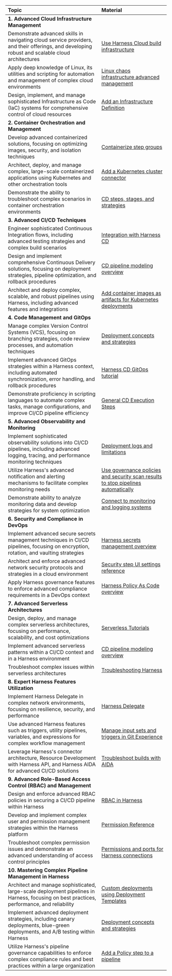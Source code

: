 | Topic | Material                                                                                                                                                              
| :------------------------------ | :------------------------------ |
|**1. Advanced Cloud Infrastructure Management**  | |
| Demonstrate advanced skills in navigating cloud service providers, and their offerings, and developing robust and scalable cloud architectures | [Use Harness Cloud build infrastructure](https://developer.harness.io/docs/continuous-integration/use-ci/set-up-build-infrastructure/use-harness-cloud-build-infrastructure/)|
| Apply deep knowledge of Linux, its utilities and scripting for automation and management of complex cloud environments | [Linux chaos infrastructure advanced management](https://developer.harness.io/docs/chaos-engineering/configure-chaos-experiments/chaos-infrastructure/linux-chaos-infrastructure-advanced-management/) |
| Design, implement, and manage sophisticated Infrastructure as Code (IaC) systems for comprehensive control of cloud resources | [Add an Infrastructure Definition](https://developer.harness.io/docs/first-gen/continuous-delivery/model-cd-pipeline/environments/infrastructure-definitions/)|
| **2. Container Orchestration and Management**||
| Develop advanced containerized solutions, focusing on optimizing images, security, and isolation techniques | [Containerize step groups](https://developer.harness.io/docs/continuous-delivery/x-platform-cd-features/cd-steps/containerized-steps/containerized-step-groups/) |
| Architect, deploy, and manage complex, large-scale containerized applications using Kubernetes and other orchestration tools | [Add a Kubernetes cluster connector](https://developer.harness.io/docs/platform/connectors/cloud-providers/add-a-kubernetes-cluster-connector/) |
| Demonstrate the ability to troubleshoot complex scenarios in container orchestration environments | [CD steps, stages, and strategies](https://developer.harness.io/docs/continuous-delivery/x-platform-cd-features/executions/stages-steps-strategies/) |
| **3. Advanced CI/CD Techniques** ||
| Engineer sophisticated Continuous Integration flows, including advanced testing strategies and complex build scenarios | [Integration with Harness CD](https://developer.harness.io/tutorials/chaos-experiments/integration-with-harness-cd/) |
| Design and implement comprehensive Continuous Delivery solutions, focusing on deployment strategies, pipeline optimization, and rollback procedures | [CD pipeline modeling overview](https://developer.harness.io/docs/continuous-delivery/get-started/cd-pipeline-modeling-overview/) |
| Architect and deploy complex, scalable, and robust pipelines using Harness, including advanced features and integrations | [Add container images as artifacts for Kubernetes deployments](https://developer.harness.io/docs/continuous-delivery/deploy-srv-diff-platforms/kubernetes/cd-kubernetes-category/add-artifacts-for-kubernetes-deployments/) |
| **4. Code Management and GitOps** ||
| Manage complex Version Control Systems (VCS), focusing on branching strategies, code review processes, and automation techniques | [Deployment concepts and strategies](https://developer.harness.io/docs/continuous-delivery/manage-deployments/deployment-concepts/) |
| Implement advanced GitOps strategies within a Harness context, including automated synchronization, error handling, and rollback procedures | [Harness CD GitOps tutorial](https://developer.harness.io/docs/continuous-delivery/gitops/harness-cd-git-ops-quickstart) |
| Demonstrate proficiency in scripting languages to automate complex tasks, manage configurations, and improve CI/CD pipeline efficiency | [General CD Execution Steps](https://developer.harness.io/docs/category/general-cd-execution-steps) |
| **5. Advanced Observability and Monitoring** ||
| Implement sophisticated observability solutions into CI/CD pipelines, including advanced logging, tracing, and performance monitoring techniques | [Deployment logs and limitations](https://developer.harness.io/docs/continuous-delivery/manage-deployments/deployment-logs-and-limitations/) |
| Utilize Harness's advanced notification and alerting mechanisms to facilitate complex monitoring needs | [Use governance policies and security scan results to stop pipelines automatically](https://developer.harness.io/docs/security-testing-orchestration/use-sto/stop-builds-based-on-scan-results/stop-pipelines-using-opa/) |
| Demonstrate ability to analyze monitoring data and develop strategies for system optimization | [Connect to monitoring and logging systems](https://developer.harness.io/docs/platform/connectors/monitoring-and-logging-systems/connect-to-monitoring-and-logging-systems/) |
| **6. Security and Compliance in DevOps** ||
| Implement advanced secure secrets management techniques in CI/CD pipelines, focusing on encryption, rotation, and vaulting strategies | [Harness secrets management overview](https://developer.harness.io/docs/platform/secrets/secrets-management/harness-secret-manager-overview/) |
| Architect and enforce advanced network security protocols and strategies in a cloud environment | [Security step UI settings reference](https://developer.harness.io/docs/security-testing-orchestration/sto-techref-category/security-step-ui-settings-reference/) |
| Apply Harness governance features to enforce advanced compliance requirements in a DevOps context | [Harness Policy As Code overview](https://developer.harness.io/docs/continuous-delivery/x-platform-cd-features/advanced/cd-governance/harness-governance-overview/) |
| **7. Advanced Serverless Architectures** ||
| Design, deploy, and manage complex serverless architectures, focusing on performance, scalability, and cost optimizations | [Serverless Tutorials](https://developer.harness.io/tutorials/cd-pipelines/serverless/) |
| Implement advanced serverless patterns within a CI/CD context and in a Harness environment | [CD pipeline modeling overview](https://developer.harness.io/docs/continuous-delivery/get-started/cd-pipeline-modeling-overview/) |
| Troubleshoot complex issues within serverless architectures | [Troubleshooting Harness](https://developer.harness.io/docs/troubleshooting/troubleshooting-nextgen) |
| **8. Expert Harness Features Utilization** ||
| Implement Harness Delegate in complex network environments, focusing on resilience, security, and performance | [Harness Delegate](https://developer.harness.io/docs/platform/delegates/install-delegates/overview/) |
| Use advanced Harness features such as triggers, utility pipelines, variables, and expressions for complex workflow management | [Manage input sets and triggers in Git Experience](https://developer.harness.io/docs/platform/git-experience/manage-input-sets-in-simplified-git-experience/) |
| Leverage Harness's connector architecture, Resource Development with Harness API, and Harness AIDA for advanced CI/CD solutions | [Troubleshoot builds with AIDA](https://developer.harness.io/docs/continuous-integration/troubleshoot-ci/aida/) |
| **9. Advanced Role-Based Access Control (RBAC) and Management** ||
| Design and enforce advanced RBAC policies in securing a CI/CD pipeline within Harness | [RBAC in Harness](https://developer.harness.io/docs/platform/role-based-access-control/rbac-in-harness) |
| Develop and implement complex user and permission management strategies within the Harness platform | [Permission Reference](https://developer.harness.io/docs/platform/role-based-access-control/permissions-reference) |
| Troubleshoot complex permission issues and demonstrate an advanced understanding of access control principles | [Permissions and ports for Harness connections](https://developer.harness.io/docs/platform/references/permissions-and-ports-for-harness-connections/) |
| **10. Mastering Complex Pipeline Management in Harness** ||
| Architect and manage sophisticated, large-scale deployment pipelines in Harness, focusing on best practices, performance, and reliability | [Custom deployments using Deployment Templates](https://developer.harness.io/docs/continuous-delivery/deploy-srv-diff-platforms/custom-deployment-tutorial/) |
| Implement advanced deployment strategies, including canary deployments, blue-green deployments, and A/B testing within Harness | [Deployment concepts and strategies](https://developer.harness.io/docs/continuous-delivery/manage-deployments/deployment-concepts/) |
| Utilize Harness's pipeline governance capabilities to enforce complex compliance rules and best practices within a large organization | [Add a Policy step to a pipeline](https://developer.harness.io/docs/continuous-delivery/x-platform-cd-features/advanced/cd-governance/add-a-governance-policy-step-to-a-pipeline/) |

